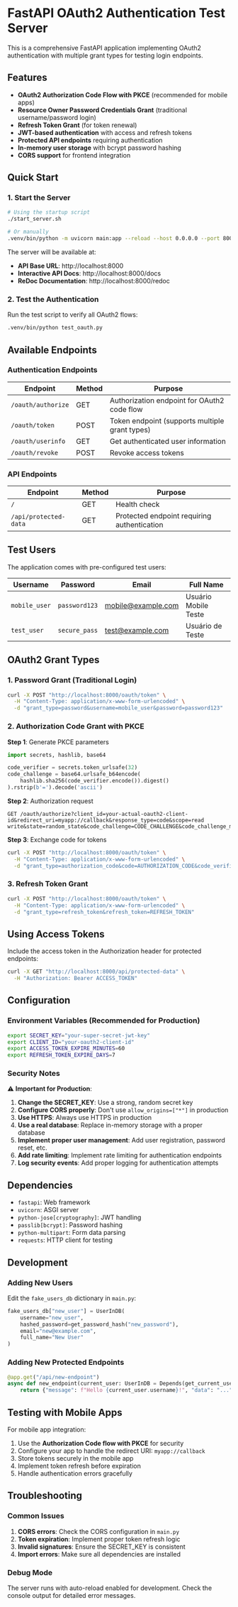 # FastAPI OAuth2 Authentication Test Server

This is a comprehensive FastAPI application implementing OAuth2 authentication with multiple grant types for testing login endpoints.

## Features

- **OAuth2 Authorization Code Flow with PKCE** (recommended for mobile apps)
- **Resource Owner Password Credentials Grant** (traditional username/password login)
- **Refresh Token Grant** (for token renewal)
- **JWT-based authentication** with access and refresh tokens
- **Protected API endpoints** requiring authentication
- **In-memory user storage** with bcrypt password hashing
- **CORS support** for frontend integration

## Quick Start

### 1. Start the Server

```bash
# Using the startup script
./start_server.sh

# Or manually
.venv/bin/python -m uvicorn main:app --reload --host 0.0.0.0 --port 8000
```

The server will be available at:
- **API Base URL**: http://localhost:8000
- **Interactive API Docs**: http://localhost:8000/docs
- **ReDoc Documentation**: http://localhost:8000/redoc

### 2. Test the Authentication

Run the test script to verify all OAuth2 flows:

```bash
.venv/bin/python test_oauth.py
```

## Available Endpoints

### Authentication Endpoints

| Endpoint | Method | Purpose |
|----------|--------|---------|
| `/oauth/authorize` | GET | Authorization endpoint for OAuth2 code flow |
| `/oauth/token` | POST | Token endpoint (supports multiple grant types) |
| `/oauth/userinfo` | GET | Get authenticated user information |
| `/oauth/revoke` | POST | Revoke access tokens |

### API Endpoints

| Endpoint | Method | Purpose |
|----------|--------|---------|
| `/` | GET | Health check |
| `/api/protected-data` | GET | Protected endpoint requiring authentication |

## Test Users

The application comes with pre-configured test users:

| Username | Password | Email | Full Name |
|----------|----------|-------|-----------|
| `mobile_user` | `password123` | mobile@example.com | Usuário Mobile Teste |
| `test_user` | `secure_pass` | test@example.com | Usuário de Teste |

## OAuth2 Grant Types

### 1. Password Grant (Traditional Login)

```bash
curl -X POST "http://localhost:8000/oauth/token" \
  -H "Content-Type: application/x-www-form-urlencoded" \
  -d "grant_type=password&username=mobile_user&password=password123"
```

### 2. Authorization Code Grant with PKCE

**Step 1**: Generate PKCE parameters
```python
import secrets, hashlib, base64

code_verifier = secrets.token_urlsafe(32)
code_challenge = base64.urlsafe_b64encode(
    hashlib.sha256(code_verifier.encode()).digest()
).rstrip(b'=').decode('ascii')
```

**Step 2**: Authorization request
```
GET /oauth/authorize?client_id=your-actual-oauth2-client-id&redirect_uri=myapp://callback&response_type=code&scope=read write&state=random_state&code_challenge=CODE_CHALLENGE&code_challenge_method=S256
```

**Step 3**: Exchange code for tokens
```bash
curl -X POST "http://localhost:8000/oauth/token" \
  -H "Content-Type: application/x-www-form-urlencoded" \
  -d "grant_type=authorization_code&code=AUTHORIZATION_CODE&code_verifier=CODE_VERIFIER&client_id=your-actual-oauth2-client-id"
```

### 3. Refresh Token Grant

```bash
curl -X POST "http://localhost:8000/oauth/token" \
  -H "Content-Type: application/x-www-form-urlencoded" \
  -d "grant_type=refresh_token&refresh_token=REFRESH_TOKEN"
```

## Using Access Tokens

Include the access token in the Authorization header for protected endpoints:

```bash
curl -X GET "http://localhost:8000/api/protected-data" \
  -H "Authorization: Bearer ACCESS_TOKEN"
```

## Configuration

### Environment Variables (Recommended for Production)

```bash
export SECRET_KEY="your-super-secret-jwt-key"
export CLIENT_ID="your-oauth2-client-id"
export ACCESS_TOKEN_EXPIRE_MINUTES=60
export REFRESH_TOKEN_EXPIRE_DAYS=7
```

### Security Notes

⚠️ **Important for Production**:

1. **Change the SECRET_KEY**: Use a strong, random secret key
2. **Configure CORS properly**: Don't use `allow_origins=["*"]` in production
3. **Use HTTPS**: Always use HTTPS in production
4. **Use a real database**: Replace in-memory storage with a proper database
5. **Implement proper user management**: Add user registration, password reset, etc.
6. **Add rate limiting**: Implement rate limiting for authentication endpoints
7. **Log security events**: Add proper logging for authentication attempts

## Dependencies

- `fastapi`: Web framework
- `uvicorn`: ASGI server
- `python-jose[cryptography]`: JWT handling
- `passlib[bcrypt]`: Password hashing
- `python-multipart`: Form data parsing
- `requests`: HTTP client for testing

## Development

### Adding New Users

Edit the `fake_users_db` dictionary in `main.py`:

```python
fake_users_db["new_user"] = UserInDB(
    username="new_user",
    hashed_password=get_password_hash("new_password"),
    email="new@example.com",
    full_name="New User"
)
```

### Adding New Protected Endpoints

```python
@app.get("/api/new-endpoint")
async def new_endpoint(current_user: UserInDB = Depends(get_current_user)):
    return {"message": f"Hello {current_user.username}!", "data": "..."}
```

## Testing with Mobile Apps

For mobile app integration:

1. Use the **Authorization Code flow with PKCE** for security
2. Configure your app to handle the redirect URI: `myapp://callback`
3. Store tokens securely in the mobile app
4. Implement token refresh before expiration
5. Handle authentication errors gracefully

## Troubleshooting

### Common Issues

1. **CORS errors**: Check the CORS configuration in `main.py`
2. **Token expiration**: Implement proper token refresh logic
3. **Invalid signatures**: Ensure the SECRET_KEY is consistent
4. **Import errors**: Make sure all dependencies are installed

### Debug Mode

The server runs with auto-reload enabled for development. Check the console output for detailed error messages.
